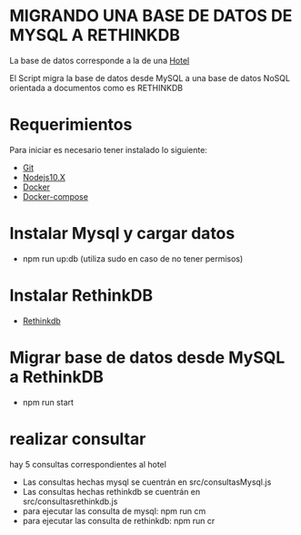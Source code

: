 # MIGRANDO UNA BASE DE DATOS DE MYSQL A RETHINKDB

La base de datos corresponde a la de una [Hotel](https://github.com/juan91/migration-MySQL-rethinkDB/tree/master/baseDeDatosMysql)

El Script migra la base de datos desde MySQL a una base de datos NoSQL orientada a documentos como es RETHINKDB


# Requerimientos

Para iniciar es necesario tener instalado lo siguiente:

- [Git](https://git-scm.com/book/es/v2/Inicio---Sobre-el-Control-de-Versiones-Instalaci%C3%B3n-de-Git)
- [Nodejs10.X](https://nodejs.org/en/download/releases/)
- [Docker](https://docs.docker.com/install/)
- [Docker-compose](https://docs.docker.com/compose/install/)


# Instalar Mysql y cargar datos
- npm run up:db (utiliza sudo en caso de no tener permisos)

# Instalar RethinkDB
- [Rethinkdb](https://rethinkdb.com/docs/install/)

# Migrar base de datos desde MySQL a RethinkDB
- npm run start

# realizar consultar
hay 5 consultas correspondientes al hotel
- Las consultas hechas mysql se cuentrán en src/consultasMysql.js
- Las consultas hechas rethinkdb se cuentrán en src/consultasrethinkdb.js
- para ejecutar las consulta de mysql: npm run cm
- para ejecutar las consulta de rethinkdb: npm run cr